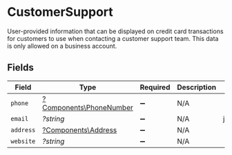 # CustomerSupport

User-provided information that can be displayed on credit card transactions for customers to use when
contacting a customer support team. This data is only allowed on a business account.


## Fields

| Field                                                             | Type                                                              | Required                                                          | Description                                                       | Example                                                           |
| ----------------------------------------------------------------- | ----------------------------------------------------------------- | ----------------------------------------------------------------- | ----------------------------------------------------------------- | ----------------------------------------------------------------- |
| `phone`                                                           | [?Components\PhoneNumber](../../Models/Components/PhoneNumber.md) | :heavy_minus_sign:                                                | N/A                                                               |                                                                   |
| `email`                                                           | *?string*                                                         | :heavy_minus_sign:                                                | N/A                                                               | jordan.lee@classbooker.dev                                        |
| `address`                                                         | [?Components\Address](../../Models/Components/Address.md)         | :heavy_minus_sign:                                                | N/A                                                               |                                                                   |
| `website`                                                         | *?string*                                                         | :heavy_minus_sign:                                                | N/A                                                               |                                                                   |